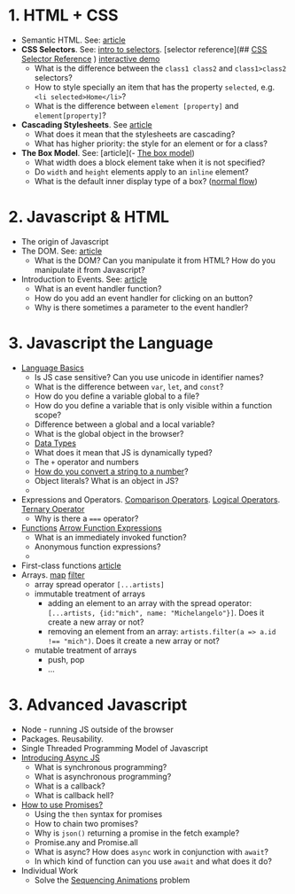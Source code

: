 # 1. HTML + CSS
- Semantic HTML. See: [article](https://www.freecodecamp.org/news/semantic-html5-elements/)
- **CSS Selectors**. See: [intro to selectors](https://developer.mozilla.org/en-US/docs/Learn/CSS/Building_blocks/Selectors). [selector reference](## [CSS Selector Reference](https://www.w3schools.com/cssref/css_selectors.php) ) [interactive demo](https://www.w3schools.com/cssref/trysel.php)
	- What is the difference between the `class1 class2` and `class1>class2` selectors?
	- How to style specially an item that has the property `selected`, e.g. `<li selected>Home</li>`?
	- What is the difference between `element [property]` and `element[property]`?
- **Cascading Stylesheets**. See [article](https://developer.mozilla.org/en-US/docs/Learn/CSS/Building_blocks/Cascade_and_inheritance)
	- What does it mean that the stylesheets are cascading? 
	- What has higher priority: the style for an element or for a class?
- **The Box Model**. See: [article](- [The box model](https://developer.mozilla.org/en-US/docs/Learn/CSS/Building_blocks/The_box_model))
	- What width does a block element take when it is not specified?
	- Do `width` and `height` elements apply to an `inline` element?
	- What is the default inner display type of a box? ([normal flow](https://developer.mozilla.org/en-US/docs/Learn/CSS/CSS_layout/Normal_Flow))

# 2. Javascript & HTML

- The origin of Javascript
- The DOM. See: [article](https://developer.mozilla.org/en-US/docs/Web/API/Document_Object_Model/Introduction)
	- What is the DOM? Can you manipulate it from HTML? How do you manipulate it from Javascript? 
- Introduction to Events. See: [article](https://developer.mozilla.org/en-US/docs/Learn/JavaScript/Building_blocks/Events)
	- What is an event handler function?
	- How do you add an event handler for clicking on an button?
	- Why is there sometimes a parameter to the event handler? 

# 3. Javascript the Language
- [Language Basics](https://developer.mozilla.org/en-US/docs/Web/JavaScript/Guide/Grammar_and_types#basics)
	- Is JS case sensitive? Can you use unicode in identifier names?
	- What is the difference between `var`, `let`, and `const`?
	- How do you define a variable global to a file?
	- How do you define a variable that is only visible within a function scope? 
	- Difference between a global and a local variable?
	- What is the global object in the browser? 
	- [Data Types](https://developer.mozilla.org/en-US/docs/Web/JavaScript/Guide/Grammar_and_types#data_types)
	- What does it mean that JS is dynamically typed?
	- The `+` operator and numbers 
	- [How do you convert a string to a number](https://developer.mozilla.org/en-US/docs/Web/JavaScript/Guide/Grammar_and_types#converting_strings_to_numbers)?
	- Object literals? What is an object in JS?
	- 
- Expressions and Operators. [Comparison Operators](https://developer.mozilla.org/en-US/docs/Web/JavaScript/Guide/Expressions_and_operators#comparison_operators). [Logical Operators](https://developer.mozilla.org/en-US/docs/Web/JavaScript/Guide/Expressions_and_operators#logical_operators). [Ternary Operator](https://developer.mozilla.org/en-US/docs/Web/JavaScript/Guide/Expressions_and_operators#conditional_ternary_operator) 
	- Why is there a `===` operator? 
- [Functions](https://developer.mozilla.org/en-US/docs/Glossary/Function) [Arrow Function Expressions](https://developer.mozilla.org/en-US/docs/Web/JavaScript/Reference/Functions/Arrow_functions)
	- What is an immediately invoked function?
	- Anonymous function expressions?
	- 
- First-class functions [article](https://developer.mozilla.org/en-US/docs/Glossary/First-class_Function)
- Arrays. [map](https://developer.mozilla.org/en-US/docs/Web/JavaScript/Reference/Global_Objects/Array/map) [filter](https://developer.mozilla.org/en-US/docs/Web/JavaScript/Reference/Global_Objects/Array/filter) 
	- array spread operator `[...artists]`
	- immutable treatment of arrays
		- adding an element to an array with the spread operator: `[...artists, {id:"mich", name: "Michelangelo"}]`. Does it create a new array or not? 
		- removing an element from an array: `artists.filter(a => a.id !== "mich")`. Does it create a new array or not? 
	- mutable treatment of arrays
		- push, pop
		- ...
# 3. Advanced Javascript 
- Node - running JS outside of the browser
- Packages. Reusability. 
- Single Threaded Programming Model of Javascript 
- [Introducing Async JS](https://developer.mozilla.org/en-US/docs/Learn/JavaScript/Asynchronous/Introducing)
	- What is synchronous programming? 
	- What is asynchronous programming? 
	- What is a callback?
	- What is callback hell? 
- [How to use Promises?](https://developer.mozilla.org/en-US/docs/Learn/JavaScript/Asynchronous/Promises) 
	- Using the `then` syntax for promises
	- How to chain two promises? 
	- Why is `json()` returning a promise in the fetch example?
	- Promise.any and Promise.all
	- What is async? How does `async` work in conjunction with `await`?
	- In which kind of function can you use `await` and what does it do?
- Individual Work
	- Solve the [Sequencing Animations](https://developer.mozilla.org/en-US/docs/Learn/JavaScript/Asynchronous/Sequencing_animationshttps://developer.mozilla.org/en-US/docs/Learn/JavaScript/Asynchronous/Sequencing_animations) problem